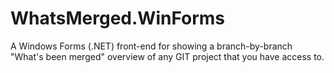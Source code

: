 # WhatsMerged.WinForms
A Windows Forms (.NET) front-end for showing a branch-by-branch "What's been merged" overview of any GIT project that you have access to.
